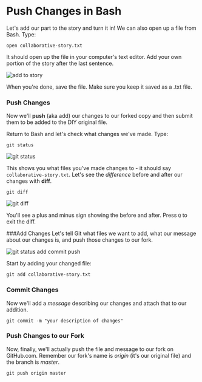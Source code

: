 # Push Changes in Bash
Let's add our part to the story and turn it in! We can also open up a file from Bash. Type:

    open collaborative-story.txt

It should open up the file in your computer's text editor. Add your own portion of the story after the last sentence.

![add to story](http://diy-visualpedia.s3.amazonaws.com/story-addition.png)

When you're done, save the file. Make sure you keep it saved as a .txt file. 

### Push Changes
Now we'll **push** (aka add) our changes to our forked copy and then submit them to be added to the DIY original file. 

Return to Bash and let's check what changes we've made. Type:

    git status
 
![git status](http://diy-visualpedia.s3.amazonaws.com/git-status.png)

This shows you what files you've made changes to - it should say `collaborative-story.txt`. Let's see the *difference* before and after our changes with **diff**. 

    git diff
  
![git diff](http://diy-visualpedia.s3.amazonaws.com/git-diff.png)

You'll see a plus and minus sign showing the before and after. Press `Q` to exit the diff. 

###Add Changes
Let's tell Git what files we want to add, what our message about our changes is, and push those changes to our fork.

![git status add commit push](http://diy-visualpedia.s3.amazonaws.com/git-status-add-commit-push.png)

Start by adding your changed file:

    git add collaborative-story.txt
    

### Commit Changes
Now we'll add a *message* describing our changes and attach that to our addition.

    git commit -m "your description of changes"

### Push Changes to our Fork
Now, finally, we'll actually push the file and message to our fork on GitHub.com. Remember our fork's name is *origin* (it's our original file) and the branch is *master*.

    git push origin master    
